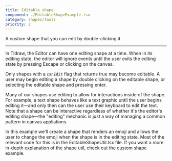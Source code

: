 ```yaml
---
title: Editable shape
component: ./EditableShapeExample.tsx
category: shapes/tools
priority: 2
---
```


A custom shape that you can edit by double-clicking it.

---

In Tldraw, the Editor can have one editing shape at a time. When in its editing state, the editor will ignore events until the user exits the editing state by pressing Escape or clicking on the canvas.

Only shapes with a `canEdit` flag that returns true may become editable. A user may begin editing a shape by double clicking on the editable shape, or selecting the editable shape and pressing enter.

Many of our shapes use editing to allow for interactions inside of the shape. For example, a text shape behaves like a text graphic until the user begins editing it—and only then can the user use their keyboard to edit the text. Note that a shape can be interactive regardless of whether it's the editor's editing shape—the "editing" mechanic is just a way of managing a common pattern in canvas appliations.

In this example we'll create a shape that renders an emoji and allows the user to change the emoji when the shape is in the editing state.
Most of the relevant code for this is in the EditableShapeUtil.tsx file. If you want a more in-depth explanation of the shape util, check out the custom shape example.
